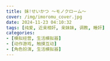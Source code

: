 ```yaml
---
title: 妹!せいかつ ～モノクローム～
cover: /img/imoromu_cover.jpg
date: 2024-11-23 04:10:32
tags: [纯爱, 近亲相奸, 亲妹妹, 调教, 睡奸]
categories:
- [模拟经营, 生活模拟器]
- [动作游戏, 触摸互动]
- [角色扮演, 生活模拟器]
---
```

